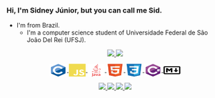 ### Hi, I'm Sidney Júnior, but you can call me **Sid**.

- I'm from Brazil.
  - I'm a computer science student of Universidade Federal de São João Del Rei (UFSJ).

<div align="center">
  <a href="https://github.com/sidjr2">
  <img height="160em" src="https://github-readme-stats.vercel.app/api?username=sidjr2&show_icons=true&theme=dracula&include_all_commits=true&count_private=true"/>
  <img height="160em" src="https://github-readme-stats.vercel.app/api/top-langs/?username=sidjr2&layout=compact&langs_count=7&theme=dracula"/>
</div>
  
<p>
<p>
  
<div align="center">
  <img align="center" alt="Ge-C" height="30" width="40" src="https://raw.githubusercontent.com/devicons/devicon/master/icons/c/c-original.svg">
  <img align="center" alt="Ge-Js" height="30" width="40" src="https://raw.githubusercontent.com/devicons/devicon/master/icons/javascript/javascript-plain.svg">
  <img align="center" alt="Ge-Js" height="30" width="40" src="https://raw.githubusercontent.com/devicons/devicon/master/icons/java/java-plain-wordmark.svg">
  <img align="center" alt="Ge-HTML" height="30" width="40" src="https://raw.githubusercontent.com/devicons/devicon/master/icons/html5/html5-original.svg"> 
  <img align="center" alt="Ge-CSS" height="30" width="40" src="https://raw.githubusercontent.com/devicons/devicon/master/icons/css3/css3-original.svg">
  <img align="center" alt="Ge-Csharp" height="30" width="40" src="https://raw.githubusercontent.com/devicons/devicon/master/icons/csharp/csharp-original.svg">
  <img align="center" alt="Ge-Markdown" height="30" width="40" src="https://raw.githubusercontent.com/devicons/devicon/master/icons/markdown/markdown-original.svg">
</div>
 
<p>
<p>
  
<div align="center">
  <a target="_blank" href="https://www.linkedin.com/in/sidney-jr2">
    <img src="https://img.shields.io/badge/-LinkedIn-%230077B5?style=for-the-badge&logo=linkedin&logoColor=white" 
  </a>
  <a target="_blank" href="https://www.instagram.com/sid_jr2">
    <img src="https://img.shields.io/badge/Instagram-E4405F?style=for-the-badge&logo=instagram&logoColor=white">
  </a>
  <a target="_blank" href="mailto:sidney.fejr@gmail.com">
    <img src="https://img.shields.io/badge/Gmail-D14836?style=for-the-badge&logo=gmail&logoColor=white">
  </a>
  <a target="_blank" href="https://www.facebook.com/sidney.junior.3958">
    <img src="https://img.shields.io/badge/Facebook-1877F2?style=for-the-badge&logo=facebook&logoColor=white">
  </a>
</div>
